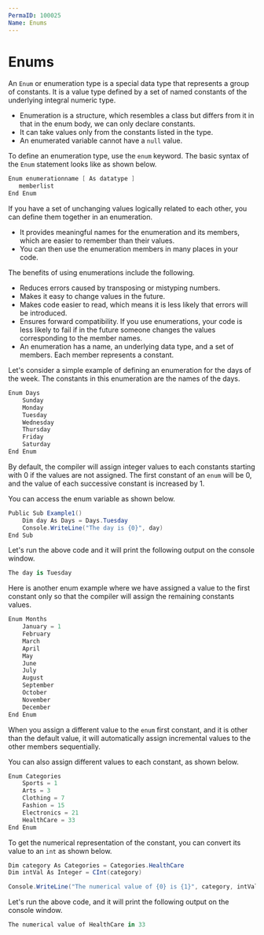 ```yaml
---
PermaID: 100025
Name: Enums
---
```


# Enums

An `Enum` or enumeration type is a special data type that represents a group of constants. It is a value type defined by a set of named constants of the underlying integral numeric type. 

 - Enumeration is a structure, which resembles a class but differs from it in that in the enum body, we can only declare constants. 
 - It can take values only from the constants listed in the type. 
 - An enumerated variable cannot have a `null` value.

To define an enumeration type, use the `enum` keyword. The basic syntax of the `Enum` statement looks like as shown below.

```csharp
Enum enumerationname [ As datatype ]
   memberlist
End Enum
```

If you have a set of unchanging values logically related to each other, you can define them together in an enumeration. 

 - It provides meaningful names for the enumeration and its members, which are easier to remember than their values. 
 - You can then use the enumeration members in many places in your code.

The benefits of using enumerations include the following.

 - Reduces errors caused by transposing or mistyping numbers.
 - Makes it easy to change values in the future.
 - Makes code easier to read, which means it is less likely that errors will be introduced.
 - Ensures forward compatibility. If you use enumerations, your code is less likely to fail if in the future someone changes the values corresponding to the member names.
 - An enumeration has a name, an underlying data type, and a set of members. Each member represents a constant.

Let's consider a simple example of defining an enumeration for the days of the week. The constants in this enumeration are the names of the days.

```csharp
Enum Days
    Sunday
    Monday
    Tuesday
    Wednesday
    Thursday
    Friday
    Saturday
End Enum
```

By default, the compiler will assign integer values to each constants starting with 0 if the values are not assigned. The first constant of an `enum` will be 0, and the value of each successive constant is increased by 1.

You can access the enum variable as shown below.

```csharp
Public Sub Example1()
    Dim day As Days = Days.Tuesday
    Console.WriteLine("The day is {0}", day)
End Sub
```

Let's run the above code and it will print the following output on the console window.

```csharp
The day is Tuesday
```

Here is another enum example where we have assigned a value to the first constant only so that the compiler will assign the remaining constants values.

```csharp
Enum Months
    January = 1
    February
    March
    April
    May
    June
    July
    August
    September
    October
    November
    December
End Enum
```

When you assign a different value to the `enum` first constant, and it is other than the default value, it will automatically assign incremental values to the other members sequentially.

You can also assign different values to each constant, as shown below.

```csharp
Enum Categories
    Sports = 1
    Arts = 3
    Clothing = 7
    Fashion = 15
    Electronics = 21
    HealthCare = 33
End Enum
```

To get the numerical representation of the constant, you can convert its value to an `int` as shown below.

```csharp
Dim category As Categories = Categories.HealthCare
Dim intVal As Integer = CInt(category)

Console.WriteLine("The numerical value of {0} is {1}", category, intVal)
```

Let's run the above code, and it will print the following output on the console window.

```csharp
The numerical value of HealthCare in 33
```
